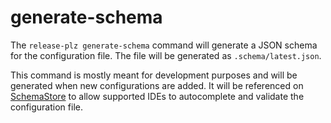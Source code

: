 # generate-schema

The `release-plz generate-schema` command will generate a JSON schema for the configuration file.
The file will be generated as `.schema/latest.json`.

This command is mostly meant for development purposes and will be generated when new configurations
are added. It will be referenced on [SchemaStore](https://www.schemastore.org/json/) to allow
supported IDEs to autocomplete and validate the configuration file.
